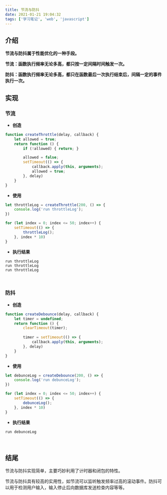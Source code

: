 ```yaml
---
title: 节流与防抖
date: 2021-01-21 19:04:32
tags: ['学习笔记', 'web', 'javascript']
---
```




## 介绍

**节流与防抖属于性能优化的一种手段。**

**节流：函数执行频率无论多高，都只按一定间隔时间触发一次。**

**防抖：函数执行频率无论多高，都只在函数最后一次执行结束后，间隔一定的事件执行一次。**
<br>



## 实现

### 节流

* **创造**

```javascript
function createThrottle(delay, callback) {
    let allowed = true;
    return function () {
        if (!allowed) { return; }

        allowed = false;
        setTimeout(() => {
            callback.apply(this, arguments);
            allowed = true;
        }, delay)
    }
}
```

* **使用**

```javascript
let throttleLog = createThrottle(200, () => {
    console.log('run throttleLog');
})

for (let index = 0; index <= 50; index++) {
    setTimeout(() => {
        throttleLog();
    }, index * 10)
}
```

* **执行结果**

```
run throttleLog
run throttleLog
run throttleLog
```

<br>



### 防抖

* **创造**

```javascript
function createDebounce(delay, callback) {
    let timer = undefined;
    return function () {
        clearTimeout(timer);
        
        timer = setTimeout(() => {
            callback.apply(this, arguments);
        }, delay)
    }
}
```

* **使用**

```javascript
let debunceLog = createDebounce(200, () => {
    console.log('run debunceLog');
})

for (let index = 0; index <= 50; index++) {
    setTimeout(() => {
        debunceLog();
    }, index * 10)
}
```

* **执行结果**

```
run debunceLog
```

<br>



## 结尾

节流与防抖实现简单，主要巧妙利用了计时器和闭包的特性。

节流与防抖具有较高的实用性，如节流可以监听触发频率过高的滚动事件。防抖可以用于检测用户输入，输入停止后向数据库发送检查内容等等。